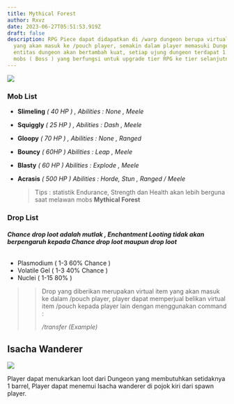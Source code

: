 ```yaml
---
title: Mythical Forest
author: Rxvz
date: 2023-06-27T05:51:53.919Z
draft: false
description: RPG Piece dapat didapatkan di /warp dungeon berupa virtual item
  yang akan masuk ke /pouch player, semakin dalam player memasuki Dungeon,
  entitas dungeon akan bertambah kuat, setiap ujung dungeon terdapat 1 elite
  mobs ( Boss ) yang berfungsi untuk upgrade tier RPG ke tier selanjutnya
---
```

![](/img/uploads/2023-06-27_13.15.36.png)

### Mob List

* **Slimeling** *( 40 HP ) , Abilities : None , Meele*
* **Squiggly** *( 25 HP ) , Abilities : Dash , Meele*
* **Gloopy** *( 70 HP ) , Abilities : None , Ranged*
* **Bouncy** *( 60HP ) Abilities : Leap , Meele*
* **Blasty** *( 60 HP ) Abilities : Explode , Meele*
* **Acrasis** *( 500 HP ) Abilities : Horde, Stun , Ranged / Meele*

  > Tips : statistik Endurance, Strength dan Health akan lebih berguna saat melawan mobs **Mythical Forest**

### **Drop List**

###### **Chance drop loot adalah mutlak , Enchantment Looting tidak akan berpengaruh kepada Chance drop loot maupun drop loot**

* Plasmodium ( 1-3 60% Chance )
* Volatile Gel ( 1-3 40% Chance ) 
* Nuclei ( 1-15 80% )

> > Drop yang diberikan merupakan virtual item yang akan masuk ke dalam /pouch player, player dapat memperjual belikan virtual item /pouch kepada player lain dengan menggunakan command :
> >
> > */transfer (Example)*

## **Isacha Wanderer**

![](/img/uploads/screenshot-2023-06-27-132238.png)

Player dapat menukarkan loot dari Dungeon yang membutuhkan setidaknya 1 barrel, Player dapat menemui Isacha wanderer di pojok kiri dari spawn player.